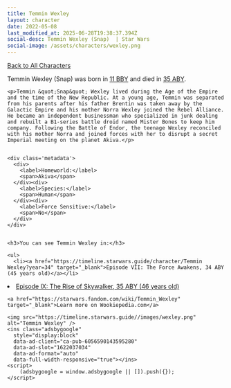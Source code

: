 ```yaml
---
title: Temmin Wexley
layout: character
date: 2022-05-08
last_modified_at: 2025-06-28T19:38:37.394Z
social-desc: Temmin Wexley (Snap)  | Star Wars
social-image: /assets/characters/wexley.png
---
```

<a href="/character" class="smaller">Back to All Characters</a>

<div class="character-profile container">
  <div class="col-10">
    <p>
    Temmin Wexley (Snap)     was born in <a href="https://timeline.starwars.guide/character/Temmin Wexley?year=-11" target="_blank">11 BBY</a> and died in <a href="https://timeline.starwars.guide/character/Temmin Wexley?year=35" target="_blank">35 ABY</a>.        
    </p>

    <p>Temmin &quot;Snap&quot; Wexley lived during the Age of the Empire and the time of the New Republic. At a young age, Temmin was separated from his parents after his father Brentin was taken away by the Galactic Empire and his mother Norra Wexley joined the Rebel Alliance. He became an independent businessman who specialized in junk dealing and rebuilt a B1-series battle droid named Mister Bones to keep him company. Following the Battle of Endor, the teenage Wexley reconciled with his mother Norra and joined forces with her to disrupt a secret Imperial meeting on the planet Akiva.</p>


    <div class='metadata'>
      <div>
        <label>Homeworld:</label>
        <span>Akiva</span>
      </div><div>
        <label>Species:</label>
        <span>Human</span>
      </div><div>
        <label>Force Sensitive:</label>
        <span>No</span>
      </div>
    </div>


    <h3>You can see Temmin Wexley in:</h3>

    <ul>
      <li><a href="https://timeline.starwars.guide/character/Temmin Wexley?year=34" target="_blank">Episode VII: The Force Awakens, 34 ABY (45 years old)</a></li>
  <li><a href="https://timeline.starwars.guide/character/Temmin Wexley?year=35" target="_blank">Episode IX: The Rise of Skywalker, 35 ABY (46 years old)</a></li>
    </ul>

    <a href="https://starwars.fandom.com/wiki/Temmin_Wexley" target="_blank">Learn more on Wookiepedia.com</a>
  </div>
  <div class="character_image col-2">
    
    <img src="https://timeline.starwars.guide//images/wexley.png" alt="Temmin Wexley" />
    <ins class="adsbygoogle"
      style="display:block"
      data-ad-client="ca-pub-6056590143595280"
      data-ad-slot="1622037034"
      data-ad-format="auto"
      data-full-width-responsive="true"></ins>
    <script>
        (adsbygoogle = window.adsbygoogle || []).push({});
    </script>
  </div>
</div>
